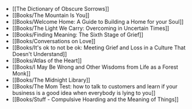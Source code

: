 - [[The Dictionary of Obscure Sorrows]]
- [[Books/The Mountain Is You]]
- [[Books/Welcome Home: A Guide to Building a Home for your Soul]]
- [[Books/The Light We Carry: Overcoming in Uncertain Times]]
- [[Books/Finding Meaning: The Sixth Stage of Grief]]
- [[Books/Conversations on Love]]
- [[Books/It's ok to not be ok: Meeting Grief and Loss in a Culture That Doesn't Understand]]
- [[Books/Atlas of the Heart]]
- [[Books/I May Be Wrong and Other Wisdoms from Life as a Forest Monk]]
- [[Books/The Midnight Library]]
- [[Books/The Mom Test: how to talk to customers and learn if your business is a good idea when everybody is lying to you]]
- [[Books/Stuff - Compulsive Hoarding and the Meaning of Things]]